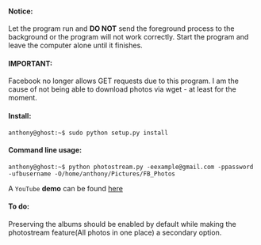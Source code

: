 #### Notice:
Let the program run and **DO NOT** send the foreground process to the background or the program will not work correctly. Start the program and leave the computer alone until it finishes.

#### IMPORTANT:
Facebook no longer allows GET requests due to this program. I am the cause of not being able to download photos via wget - at least for the moment.

#### Install:
````
anthony@ghost:~$ sudo python setup.py install
````

#### Command line usage:
```
anthony@ghost:~$ python photostream.py -eexample@gmail.com -ppassword -ufbusername -O/home/anthony/Pictures/FB_Photos
```

A `YouTube` **demo** can be found [here](https://youtu.be/Up0qrpY5Q3o)

#### To do:

Preserving the albums should be enabled by default while making the photostream feature(All photos in one place) a secondary option.
